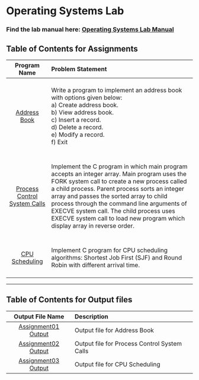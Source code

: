 # Operating Systems Lab

### Find the lab manual here: [Operating Systems Lab Manual](OSL.pdf)

## Table of Contents for Assignments

|                                     Program Name                                      | Problem Statement                                                                                                                                                                                                                                                                                                                                                                                                             |
| :-----------------------------------------------------------------------------------: | :---------------------------------------------------------------------------------------------------------------------------------------------------------------------------------------------------------------------------------------------------------------------------------------------------------------------------------------------------------------------------------------------------------------------------- |
|                   [Address Book](Assignment01%20-%20Address%20Book)                   | <br>Write a program to implement an address book with options given below: <br>a) Create address book. <br>b) View address book. <br>c) Insert a record. <br>d) Delete a record. <br>e) Modify a record. <br>f) Exit <br> <br>                                                                                                                                                                                                |
| [Process Control System Calls](Assignment02%20-%20Process%20Control%20System%20Calls) | <br>Implement the C program in which main program accepts an integer array. Main program uses the FORK system call to create a new process called a child process. Parent process sorts an integer array and passes the sorted array to child process through the command line arguments of EXECVE system call. The child process uses EXECVE system call to load new program which display array in reverse order. <br> <br> |
|                 [CPU Scheduling](Assignment03%20-%20CPU%20Scheduling)                 | <br>Implement C program for CPU scheduling algorithms: Shortest Job First (SJF) and Round Robin with different arrival time. <br> <br>                                                                                                                                                                                                                                                                                        |

<hr>

## Table of Contents for Output files

|                                    Output File Name                                     | Description                                  |
| :-------------------------------------------------------------------------------------: | :------------------------------------------- |
|           [Assignment01 Output](Assignment01%20-%20Address%20Book/output.txt)           | Output file for Address Book                 |
| [Assignment02 Output](Assignment02%20-%20Process%20Control%20System%20Calls/output.txt) | Output file for Process Control System Calls |
|          [Assignment03 Output](Assignment03%20-%20CPU%20Scheduling/output.txt)          | Output file for CPU Scheduling               |

